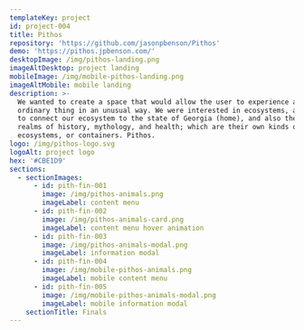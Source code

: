 ```yaml
---
templateKey: project
id: project-004
title: Pithos
repository: 'https://github.com/jasonpbenson/Pithos'
demo: 'https://pithos.jpbenson.com/'
desktopImage: /img/pithos-landing.png
imageAltDesktop: project landing
mobileImage: /img/mobile-pithos-landing.png
imageAltMobile: mobile landing
description: >-
  We wanted to create a space that would allow the user to experience an
  ordinary thing in an unusual way. We were interested in ecosystems, and wanted
  to connect our ecosystem to the state of Georgia (home), and also the larger
  realms of history, mythology, and health; which are their own kinds of
  ecosystems, or containers. Pithos.
logo: /img/pithos-logo.svg
logoAlt: project logo
hex: '#CBE1D9'
sections:
  - sectionImages:
      - id: pith-fin-001
        image: /img/pithos-animals.png
        imageLabel: content menu
      - id: pith-fin-002
        image: /img/pithos-animals-card.png
        imageLabel: content menu hover animation
      - id: pith-fin-003
        image: /img/pithos-animals-modal.png
        imageLabel: information modal
      - id: pith-fin-004
        image: /img/mobile-pithos-animals.png
        imageLabel: mobile content menu
      - id: pith-fin-005
        image: /img/mobile-pithos-animals-modal.png
        imageLabel: mobile information modal
    sectionTitle: Finals
---
```


